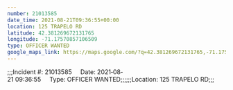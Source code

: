 ```yaml
---
number: 21013585
date_time: 2021-08-21T09:36:55+00:00
location: 125 TRAPELO RD
latitude: 42.381269672131765
longitude: -71.17570857106509
type: OFFICER WANTED
google_maps_link: https://maps.google.com/?q=42.381269672131765,-71.17570857106509
---
```


;;;Incident #: 21013585     Date: 2021‐08‐21 09:36:55     Type: OFFICER WANTED;;;;;;Location: 125 TRAPELO RD;;;
